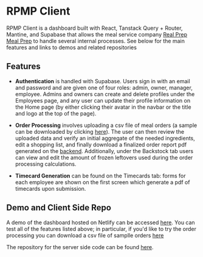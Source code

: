 # RPMP Client

RPMP Client is a dashboard built with React, Tanstack Query + Router, Mantine, and Supabase that allows the meal service company [Real Prep Meal Prep](https://realprepmealprep.com/) to handle several internal processes. See below for the main features and links to demos and related repositories

## Features

- **Authentication** is handled with Supabase. Users sign in with an email and password and are given one of four roles: admin, owner, manager, employee. Admins and owners can create and delete profiles under the Employees page, and any user can update their profile information on the Home page (by either clicking their avatar in the navbar or the title and logo at the top of the page).

- **Order Processing** involves uploading a csv file of meal orders (a sample can be downloaded by clicking [here](./public/sample-orders.csv)). The user can then review the uploaded data and verify an initial aggregate of the needed ingredients, edit a shopping list, and finally download a finalized order report pdf generated on the [backend](https://github.com/nathancarllopez/rpmp-server). Additionally, under the Backstock tab users can view and edit the amount of frozen leftovers used during the order processing calculations.

- **Timecard Generation** can be found on the Timecards tab: forms for each employee are shown on the first screen which generate a pdf of timecards upon submission.

## Demo and Client Side Repo

A demo of the dashboard hosted on Netlify can be accessed [here](). You can test all of the features listed above; in particular, if you'd like to try the order processing you can download a csv file of samplle orders [here](./public/sample-orders.csv)

The repository for the server side code can be found [here](https://github.com/nathancarllopez/rpmp-server).

